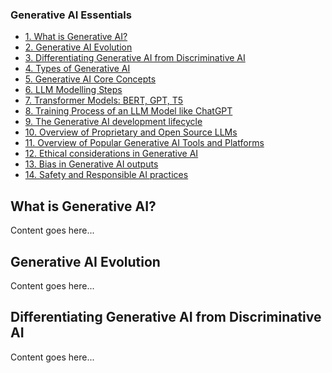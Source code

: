 ### Generative AI Essentials
- [1. What is Generative AI?](#what-is-generative-ai)
- [2. Generative AI Evolution](#generative-ai-evolution)
- [3. Differentiating Generative AI from Discriminative AI](#differentiating-generative-ai-from-discriminative-ai)
- [4. Types of Generative AI](#types-of-generative-ai)
- [5. Generative AI Core Concepts](#generative-ai-core-concepts)
- [6. LLM Modelling Steps](#llm-modelling-steps)
- [7. Transformer Models: BERT, GPT, T5](#transformer-models-bert-gpt-t5)
- [8. Training Process of an LLM Model like ChatGPT](#training-process-of-an-llm-model-like-chatgpt)
- [9. The Generative AI development lifecycle](#the-generative-ai-development-lifecycle)
- [10. Overview of Proprietary and Open Source LLMs](#overview-of-proprietary-and-open-source-llms)
- [11. Overview of Popular Generative AI Tools and Platforms](#overview-of-popular-generative-ai-tools-and-platforms)
- [12. Ethical considerations in Generative AI](#ethical-considerations-in-generative-ai)
- [13. Bias in Generative AI outputs](#bias-in-generative-ai-outputs)
- [14. Safety and Responsible AI practices](#safety-and-responsible-ai-practices)

## What is Generative AI?
Content goes here...

## Generative AI Evolution
Content goes here...

## Differentiating Generative AI from Discriminative AI
Content goes here...



